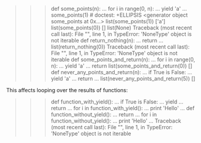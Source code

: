 >>> def some_points(n):
...     for i in range(0, n):
...         yield 'a'
... 
>>> some_points(1) # doctest: +ELLIPSIS
<generator object some_points at 0x...>
>>> list(some_points(1))
['a']
>>> list(some_points(0))
[]
>>> list(None)
Traceback (most recent call last):
  File "<stdin>", line 1, in <module>
TypeError: 'NoneType' object is not iterable
>>> def return_nothing(n):
...     return
... 
>>> list(return_nothing(0))
Traceback (most recent call last):
  File "<stdin>", line 1, in <module>
TypeError: 'NoneType' object is not iterable
>>> def some_points_and_return(n):
...     for i in range(0, n):
...         yield 'a'
...     return
>>> list(some_points_and_return(0))
[]
>>> def never_any_points_and_return(n):
...     if True is False:
...             yield 'a'
...     return
... 
>>> list(never_any_points_and_return(5))
[]

This affects looping over the results of functions:
>>> def function_with_yield():
...     if True is False:
...             yield
...     return
... 
>>> for i in function_with_yield():
...     print 'Hello'
... 
>>> def function_without_yield():
...     return
... 
>>> for i in function_without_yield():
...     print 'Hello'
... 
Traceback (most recent call last):
  File "<stdin>", line 1, in <module>
TypeError: 'NoneType' object is not iterable

